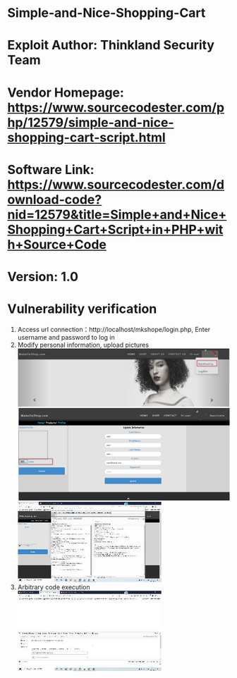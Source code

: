 # Simple-and-Nice-Shopping-Cart
# Exploit Author: Thinkland Security Team
# Vendor Homepage: https://www.sourcecodester.com/php/12579/simple-and-nice-shopping-cart-script.html
# Software Link: https://www.sourcecodester.com/download-code?nid=12579&title=Simple+and+Nice+Shopping+Cart+Script+in+PHP+with+Source+Code
# Version: 1.0
  
# Vulnerability verification  
1. Access url connection：http://localhost/mkshope/login.php, Enter username and password to log in  
2. Modify personal information, upload pictures  
![image](https://github.com/BigTiger2020/Simple-and-Nice-Shopping-Cart/blob/main/1.png)  
![image](https://github.com/BigTiger2020/Simple-and-Nice-Shopping-Cart/blob/main/2.png)  
![image](https://github.com/BigTiger2020/Simple-and-Nice-Shopping-Cart/blob/main/%E7%94%B5%E5%AD%90%E8%B4%AD%E7%89%A9%E7%BD%91%E7%AB%99.gif)  
3. Arbitrary code execution  
![image](https://github.com/BigTiger2020/Simple-and-Nice-Shopping-Cart/blob/main/%E7%94%B5%E5%AD%90%E8%B4%AD%E7%89%A9%E7%BD%91%E7%AB%99(1).gif)  
